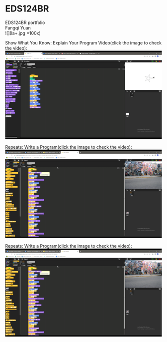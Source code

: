 # EDS124BR
EDS124BR portfolio  
Fangqi Yuan  
![](la+.jpg =100x)    

Show What You Know: Explain Your Program Video(click the image to check the video):   
[![IMAGE ALT TEXT](start.png)](https://youtu.be/r1KgyL_vHaY)    

Repeats: Write a Program(click the image to check the video):   
[![IMAGE ALT TEXT](repeat.png)](https://youtu.be/rOnDDMkzTtE)    

Repeats: Write a Program(click the image to check the video):   
[![IMAGE ALT TEXT](repeat.png)](https://youtu.be/rOnDDMkzTtE)    
